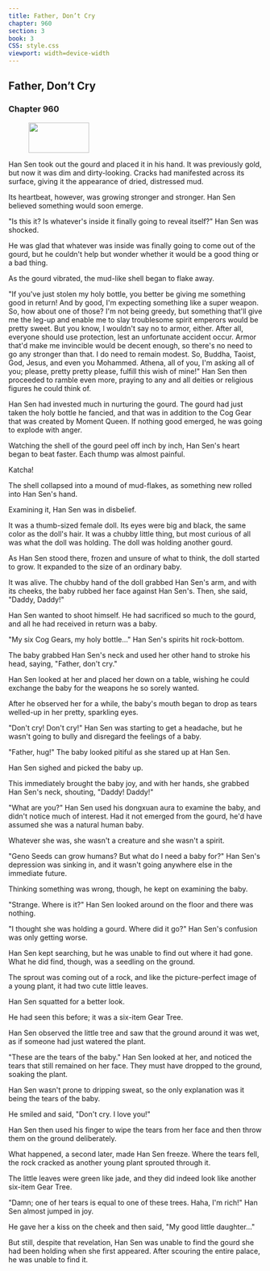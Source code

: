 ```yaml
---
title: Father, Don’t Cry
chapter: 960
section: 3
book: 3
CSS: style.css
viewport: width=device-width
---
```


## Father, Don’t Cry

### Chapter 960

<figure>
	<img src="../Images/gem.gif" alt="" id="gem" width="120" height="60" />
</figure>

Han Sen took out the gourd and placed it in his hand. It was previously gold, but now it was dim and dirty-looking. Cracks had manifested across its surface, giving it the appearance of dried, distressed mud.

Its heartbeat, however, was growing stronger and stronger. Han Sen believed something would soon emerge.

"Is this it? Is whatever's inside it finally going to reveal itself?" Han Sen was shocked.

He was glad that whatever was inside was finally going to come out of the gourd, but he couldn't help but wonder whether it would be a good thing or a bad thing.

As the gourd vibrated, the mud-like shell began to flake away.

"If you've just stolen my holy bottle, you better be giving me something good in return! And by good, I'm expecting something like a super weapon. So, how about one of those? I'm not being greedy, but something that'll give me the leg-up and enable me to slay troublesome spirit emperors would be pretty sweet. But you know, I wouldn't say no to armor, either. After all, everyone should use protection, lest an unfortunate accident occur. Armor that'd make me invincible would be decent enough, so there's no need to go any stronger than that. I do need to remain modest. So, Buddha, Taoist, God, Jesus, and even you Mohammed. Athena, all of you, I'm asking all of you; please, pretty pretty please, fulfill this wish of mine!" Han Sen then proceeded to ramble even more, praying to any and all deities or religious figures he could think of.

Han Sen had invested much in nurturing the gourd. The gourd had just taken the holy bottle he fancied, and that was in addition to the Cog Gear that was created by Moment Queen. If nothing good emerged, he was going to explode with anger.

Watching the shell of the gourd peel off inch by inch, Han Sen's heart began to beat faster. Each thump was almost painful.

Katcha!

The shell collapsed into a mound of mud-flakes, as something new rolled into Han Sen's hand.

Examining it, Han Sen was in disbelief.

It was a thumb-sized female doll. Its eyes were big and black, the same color as the doll's hair. It was a chubby little thing, but most curious of all was what the doll was holding. The doll was holding another gourd.

As Han Sen stood there, frozen and unsure of what to think, the doll started to grow. It expanded to the size of an ordinary baby.

It was alive. The chubby hand of the doll grabbed Han Sen's arm, and with its cheeks, the baby rubbed her face against Han Sen's. Then, she said, "Daddy, Daddy!"

Han Sen wanted to shoot himself. He had sacrificed so much to the gourd, and all he had received in return was a baby.

"My six Cog Gears, my holy bottle..." Han Sen's spirits hit rock-bottom.

The baby grabbed Han Sen's neck and used her other hand to stroke his head, saying, "Father, don't cry."

Han Sen looked at her and placed her down on a table, wishing he could exchange the baby for the weapons he so sorely wanted.

After he observed her for a while, the baby's mouth began to drop as tears welled-up in her pretty, sparkling eyes.

"Don't cry! Don't cry!" Han Sen was starting to get a headache, but he wasn't going to bully and disregard the feelings of a baby.

"Father, hug!" The baby looked pitiful as she stared up at Han Sen.

Han Sen sighed and picked the baby up.

This immediately brought the baby joy, and with her hands, she grabbed Han Sen's neck, shouting, "Daddy! Daddy!"

"What are you?" Han Sen used his dongxuan aura to examine the baby, and didn't notice much of interest. Had it not emerged from the gourd, he'd have assumed she was a natural human baby.

Whatever she was, she wasn't a creature and she wasn't a spirit.

"Geno Seeds can grow humans? But what do I need a baby for?" Han Sen's depression was sinking in, and it wasn't going anywhere else in the immediate future.

Thinking something was wrong, though, he kept on examining the baby.

"Strange. Where is it?" Han Sen looked around on the floor and there was nothing.

"I thought she was holding a gourd. Where did it go?" Han Sen's confusion was only getting worse.

Han Sen kept searching, but he was unable to find out where it had gone. What he did find, though, was a seedling on the ground.

The sprout was coming out of a rock, and like the picture-perfect image of a young plant, it had two cute little leaves.

Han Sen squatted for a better look.

He had seen this before; it was a six-item Gear Tree.

Han Sen observed the little tree and saw that the ground around it was wet, as if someone had just watered the plant.

"These are the tears of the baby." Han Sen looked at her, and noticed the tears that still remained on her face. They must have dropped to the ground, soaking the plant.

Han Sen wasn't prone to dripping sweat, so the only explanation was it being the tears of the baby.

He smiled and said, "Don't cry. I love you!"

Han Sen then used his finger to wipe the tears from her face and then throw them on the ground deliberately.

What happened, a second later, made Han Sen freeze. Where the tears fell, the rock cracked as another young plant sprouted through it.

The little leaves were green like jade, and they did indeed look like another six-item Gear Tree.

"Damn; one of her tears is equal to one of these trees. Haha, I'm rich!" Han Sen almost jumped in joy.

He gave her a kiss on the cheek and then said, "My good little daughter..."

But still, despite that revelation, Han Sen was unable to find the gourd she had been holding when she first appeared. After scouring the entire palace, he was unable to find it.